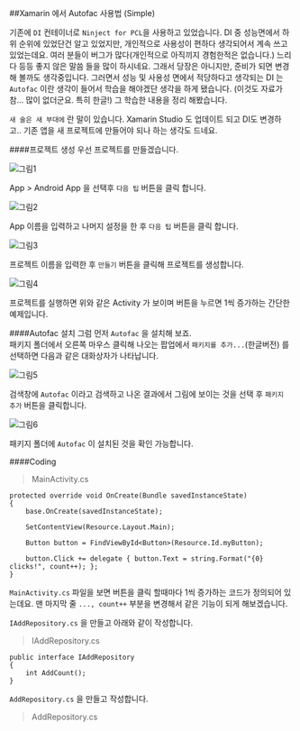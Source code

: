 ##Xamarin 에서 Autofac 사용법 (Simple)

기존에 `DI` 컨테이너로 `Ninject for PCL`을 사용하고 있었습니다. DI 중 성능면에서 하위 
순위에 있었단건 알고 있었지만, 개인적으로 사용성이 편하다 생각되어서 계속 쓰고 있었는데요. 
여러 분들이 버그가 많다(개인적으로 아직끼지 경험한적은 없습니다.) 느리다 등등 좋지 않은 말씀
들을 많이 하시네요. 그래서 당장은 아니지만, 준비가 되면 변경해 볼까도 생각중입니다. 그러면서 
성능 및 사용성 면에서 적당하다고 생각되는 DI 는 `Autofac` 이란 생각이 들어서 학습을 해야겠단
생각을 하게 됐습니다. (이것도 자료가 참... 많이 없더군요. 특히 한글!) 그 학습한 내용을 정리
해봤습니다.

`새 술은 새 부대에` 란 말이 있습니다. Xamarin Studio 도 업데이트 되고 DI도 변경하고.. 기존 앱을 새 프로젝트에 
만들어야 되나 하는 생각도 드네요.

####프로젝트 생성
우선 프로젝트를 만들겠습니다.

![그림1](http://i.imgur.com/ldvoeZT.png)

App > Android App 을 선택후 `다음 팁` 버튼을 클릭 합니다.

![그림2](http://i.imgur.com/sctLIfS.png)

App 이름을 입력하고 나머지 설정을 한 후 `다음 팁` 버튼을 클릭 합니다.

![그림3](http://i.imgur.com/5YPWfW4.png)

프로젝트 이름을 입력한 후 `만들기` 버튼을 클릭해 프로젝트를 생성합니다.

![그림4](http://i.imgur.com/7XkwCi6.png)

프로젝트를 실행하면 위와 같은 Activity 가 보이며 버튼을 누르면 1씩 증가하는 간단한
예제입니다. 

####Autofac 설치
그럼 먼저 `Autofac` 을 설치해 보죠. <br/>
패키지 폴더에서 오른쪽 마우스 클릭해 나오는 팝업에서 `패키지를 추가...`(한글버전) 를 선택하면
다음과 같은 대화상자가 나타납니다.

![그림5](http://i.imgur.com/8OqP1yJ.png)

검색창에 `Autofac` 이라고 검색하고 나온 결과에서 그림에 보이는 것을 선택 후 `패키지 추가` 버튼을 
클릭합니다.

![그림6](http://i.imgur.com/RHWiGoH.png)

패키지 폴더에 `Autofac` 이 설치된 것을 확인 가능합니다.

####Coding
>MainActivity.cs

```CSharp
protected override void OnCreate(Bundle savedInstanceState)
{
    base.OnCreate(savedInstanceState);

    SetContentView(Resource.Layout.Main);

    Button button = FindViewById<Button>(Resource.Id.myButton);

    button.Click += delegate { button.Text = string.Format("{0} clicks!", count++); };    
}
```
`MainActivity.cs` 파일을 보면 버튼을 클릭 할때마다 1씩 증가하는 코드가 정의되어 있는데요. 
맨 마지막 줄 `..., count++` 부분을 변경해서 같은 기능이 되게 해보겠습니다.

`IAddRepository.cs` 을 만들고 아래와 같이 작성합니다.
>IAddRepository.cs

```CSharp
public interface IAddRepository
{
    int AddCount();
}
```
`AddRepository.cs` 을 만들고 작성합니다.
>AddRepository.cs

```CSharp

```






